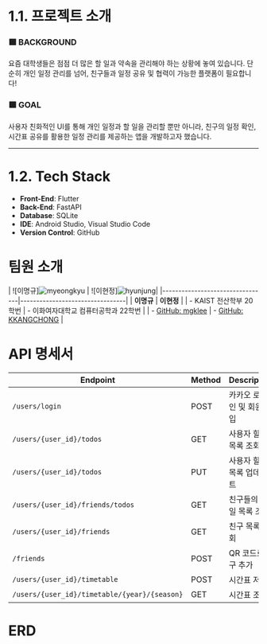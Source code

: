 # 1.1. 프로젝트 소개

### 🟩 BACKGROUND
요즘 대학생들은 점점 더 많은 할 일과 약속을 관리해야 하는 상황에 놓여 있습니다. 단순히 개인 일정 관리를 넘어, 친구들과 일정 공유 및 협력이 가능한 플랫폼이 필요합니다!

### 🟩 GOAL
사용자 친화적인 UI를 통해 개인 일정과 할 일을 관리할 뿐만 아니라, 친구의 일정 확인, 시간표 공유를 활용한 일정 관리를 제공하는 앱을 개발하고자 했습니다.

---

# 1.2. Tech Stack

- **Front-End**: Flutter  
- **Back-End**: FastAPI  
- **Database**: SQLite  
- **IDE**: Android Studio, Visual Studio Code  
- **Version Control**: GitHub


# 팀원 소개

| ![이명규]![myeongkyu](https://github.com/user-attachments/assets/c7c8a60f-c6ef-41bb-9055-d1ab42743ec5)
| ![이현정]![hyunjung](https://github.com/user-attachments/assets/e4dd9a33-560a-4bc4-92bb-855deaaee15e)|
|---------------------------------|---------------------------------|
| **이명규**                      | **이현정**                      |
| - KAIST 전산학부 20학번         | - 이화여자대학교 컴퓨터공학과 22학번 |
| - [GitHub: mgklee](https://github.com/mgklee) | - [GitHub: KKANGCHONG](https://github.com/KKANGCHONG) |


# API 명세서

| **Endpoint**                              | **Method** | **Description**               |
|-------------------------------------------|------------|-------------------------------|
| `/users/login`                            | POST       | 카카오 로그인 및 회원가입       |
| `/users/{user_id}/todos`                  | GET        | 사용자 할 일 목록 조회          |
| `/users/{user_id}/todos`                  | PUT        | 사용자 할 일 목록 업데이트      |
| `/users/{user_id}/friends/todos`          | GET        | 친구들의 할 일 목록 조회        |
| `/users/{user_id}/friends`                | GET        | 친구 목록 조회                 |
| `/friends`                                | POST       | QR 코드로 친구 추가            |
| `/users/{user_id}/timetable`              | POST       | 시간표 저장                   |
| `/users/{user_id}/timetable/{year}/{season}` | GET       | 시간표 조회                   |

# ERD

